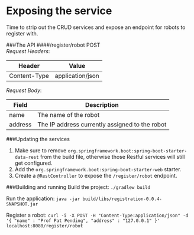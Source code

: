 Exposing the service
===
Time to strip out the CRUD services and expose an endpoint for robots to register with.

###The API
####/register/robot
POST   
*Request Headers*:   

| Header | Value |
|------|------|
| Content-Type | application/json |

*Request Body*:

| Field   | Description                                    |
|---------|------------------------------------------------|
| name    | The name of the robot                          |
| address | The IP address currently assigned to the robot |

###Updating the services
1. Make sure to remove `org.springframework.boot:spring-boot-starter-data-rest` from the build file, otherwise those Restful services will still get configured.
2. Add the  `org.springframework.boot:spring-boot-starter-web` starter.
3. Create a `@RestController` to expose the `/register/robot` endpoint.

###Building and running
Build the project:
`./gradlew build`

Run the application:
`java -jar build/libs/registration-0.0.4-SNAPSHOT.jar`

Register a robot:
`curl -i -X POST -H "Content-Type:application/json" -d '{ "name" : "Prof Pat Pending", "address" : "127.0.0.1" }' localhost:8080/register/robot`
